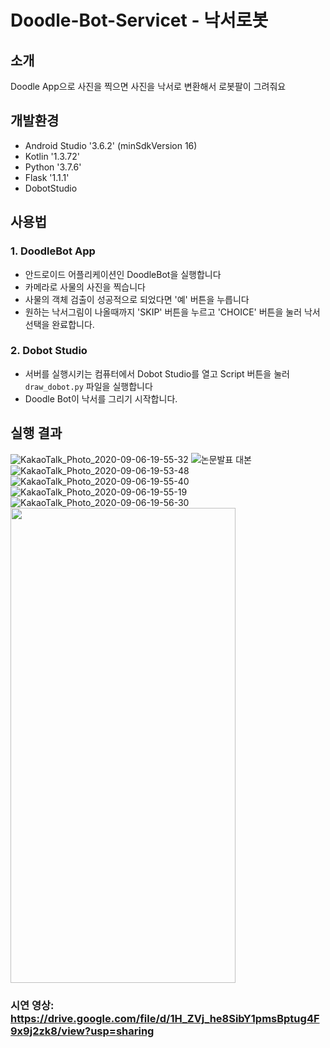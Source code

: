 # Doodle-Bot-Servicet  - 낙서로봇

## 소개 

 Doodle App으로 사진을 찍으면 사진을 낙서로 변환해서 로봇팔이 그려줘요

 

## 개발환경

+ Android Studio '3.6.2' (minSdkVersion 16)
+ Kotlin '1.3.72'
+ Python '3.7.6'
+ Flask '1.1.1'
+ DobotStudio



## 사용법 



### 1. DoodleBot App

+ 안드로이드 어플리케이션인 DoodleBot을 실행합니다
+ 카메라로 사물의 사진을 찍습니다
+ 사물의 객체 검출이 성공적으로 되었다면 '예' 버튼을 누릅니다
+ 원하는 낙서그림이 나올때까지 'SKIP' 버튼을 누르고  'CHOICE' 버튼을 눌러 낙서 선택을 완료합니다. 



### 2. Dobot Studio

+ 서버를 실행시키는 컴퓨터에서 Dobot Studio를 열고 Script 버튼을 눌러 `draw_dobot.py` 파일을 실행합니다
+ Doodle Bot이 낙서를 그리기 시작합니다. 



## 실행 결과

![KakaoTalk_Photo_2020-09-06-19-55-32](https://user-images.githubusercontent.com/31922389/92324309-7f8fde00-f07b-11ea-86bf-d1af2fa7f457.jpeg)
![논문발표 대본](https://user-images.githubusercontent.com/31922389/92324310-81f23800-f07b-11ea-91de-cf65ef6e7236.jpeg)
![KakaoTalk_Photo_2020-09-06-19-53-48](https://user-images.githubusercontent.com/31922389/92324312-83bbfb80-f07b-11ea-8965-d01fc6425367.jpeg)
![KakaoTalk_Photo_2020-09-06-19-55-40](https://user-images.githubusercontent.com/31922389/92324313-86b6ec00-f07b-11ea-92d8-016fe04d8763.jpeg)
![KakaoTalk_Photo_2020-09-06-19-55-19](https://user-images.githubusercontent.com/31922389/92324314-87e81900-f07b-11ea-83e5-a861fa852d29.jpeg)
![KakaoTalk_Photo_2020-09-06-19-56-30](https://user-images.githubusercontent.com/31922389/92324316-8a4a7300-f07b-11ea-9620-740606adb464.jpeg)
<img src="https://user-images.githubusercontent.com/31922389/92324309-7f8fde00-f07b-11ea-86bf-d1af2fa7f457.jpeg"  width="360" height="760">






### 시연 영상:   https://drive.google.com/file/d/1H_ZVj_he8SibY1pmsBptug4F9x9j2zk8/view?usp=sharing







